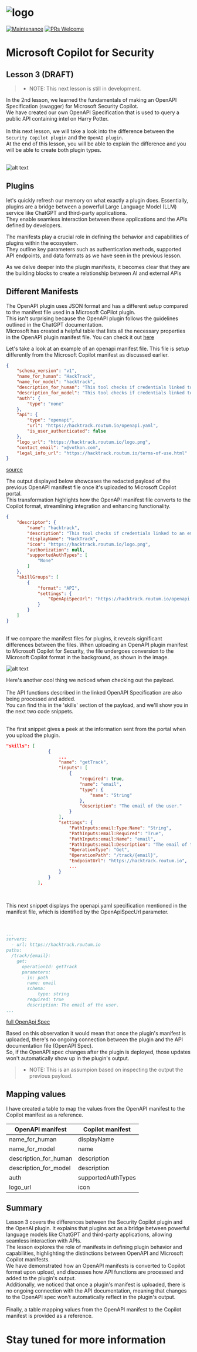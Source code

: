 ![logo](/images/sh-banner.png)
=========
[![Maintenance](https://img.shields.io/maintenance/yes/2024.svg?style=flat-square)]()
[![PRs Welcome](https://img.shields.io/badge/PRs-welcome-brightgreen.svg?style=flat-square)](http://makeapullrequest.com)</br>

# Microsoft Copilot for Security

## Lesson 3 (DRAFT)

>- NOTE: This next lesson is still in development.

In the 2nd lesson, we learned the fundamentals of making an OpenAPI Specification (swagger) for Microsoft Security Copilot.  
We have created our own OpenAPI Specification that is used to query a public API containing intel on Harry Potter.  
<br>
In this next lesson, we will take a look into the difference between the `Security Copilot plugin` and the `OpenAI plugin`.  
At the end of this lesson, you will be able to explain the difference and you will be able to create both plugin types.  
<br>

![alt text](/images/plugins.png)

## Plugins

 let's quickly refresh our memory on what exactly a plugin does. Essentially, plugins are a bridge between a powerful Large Language Model (LLM) service like ChatGPT and third-party applications.  
 They enable seamless interaction between these applications and the APIs defined by developers.  

 The manifests play a crucial role in defining the behavior and capabilities of plugins within the ecosystem.  
 They outline key parameters such as authentication methods, supported API endpoints, and data formats as we have seen in the previous lesson.  

As we delve deeper into the plugin manifests, it becomes clear that they are the building blocks to create a relationship between AI and external APIs  

## Different Manifests

The OpenAPI plugin uses JSON format and has a different setup compared to the manifest file used in a Microsoft CoPilot plugin.  
This isn't surprising because the OpenAPI plugin follows the guidelines outlined in the ChatGPT documentation.  
Microsoft has created a helpful table that lists all the necessary properties in the OpenAPI plugin manifest file. You can check it out [here](https://learn.microsoft.com/en-us/copilot-plugins/overview#plugin-manifest-fields)  

Let's take a look at an example of an openapi manifest file. This file is setup differently from the Microsoft Copilot manifest as discussed earlier.

```json
{
    "schema_version": "v1",
    "name_for_human": "HackTrack",
    "name_for_model": "hacktrack",
    "description_for_human": "This tool checks if credentials linked to an email have been exposed in data breaches or hacks.",
    "description_for_model": "This tool checks if credentials linked to an email have been exposed in data breaches or hacks.",
    "auth": {
        "type": "none"
    },
    "api": {
        "type": "openapi",
        "url": "https://hacktrack.routum.io/openapi.yaml",
        "is_user_authenticated": false
    },
    "logo_url": "https://hacktrack.routum.io/logo.png",
    "contact_email": "x@votkon.com",
    "legal_info_url": "https://hacktrack.routum.io/terms-of-use.html"
}
```
[source](https://hacktrack.routum.io/.well-known/ai-plugin.json)


The output displayed below showcases the redacted payload of the previous OpenAPI manifest file once it's uploaded to Microsoft Copilot portal.  
This transformation highlights how the OpenAPI manifest file converts to the Copilot format, streamlining integration and enhancing functionality.  

```json
{
    "descriptor": {
        "name": "hacktrack",
        "description": "This tool checks if credentials linked to an email have been exposed in data breaches or hacks.",
        "displayName": "HackTrack",
        "icon": "https://hacktrack.routum.io/logo.png",
        "authorization": null,
        "supportedAuthTypes": [
            "None"
        ]
    },
    "skillGroups": [
        {
            "format": "API",
            "settings": {
                "OpenApiSpecUrl": "https://hacktrack.routum.io/openapi.yaml"
            }
        }
    ]
}
```
<br>
If we compare the manifest files for plugins, it reveals significant differences between the files.  
When uploading an OpenAPI plugin manifest to Microsoft Copilot for Security, the file undergoes conversion to the Microsoft Copilot format in the background, as shown in the image.

![alt text](/images/payload-openapi-manifest.png)
<br>

Here's another cool thing we noticed when checking out the payload.  
<br>
The API functions described in the linked OpenAPI Specification are also being processed and added.  
You can find this in the 'skills' section of the payload, and we'll show you in the next two code snippets.  
<br>

The first snippet gives a peek at the information sent from the portal when you upload the plugin.  

```json
"skills": [
                {
                    ...
                    "name": "getTrack",
                    "inputs": [
                        {
                            "required": true,
                            "name": "email",
                            "type": {
                                "name": "String"
                            },
                            "description": "The email of the user."
                        }
                    ],
                    "settings": {
                        "PathInputs:email:Type:Name": "String",
                        "PathInputs:email:Required": "True",
                        "PathInputs:email:Name": "email",
                        "PathInputs:email:Description": "The email of the user.",
                        "OperationType": "Get",
                        "OperationPath": "/track/{email}",
                        "EndpointUrl": "https://hacktrack.routum.io",
                        ...
                    }
                }
            ],
```
<br>

This next snippet displays the openapi.yaml specification mentioned in the manifest file, which is identified by the OpenApiSpecUrl parameter.  

<br>

```yaml
...
servers:
  - url: https://hacktrack.routum.io
paths:
  /track/{email}:
    get:
      operationId: getTrack
      parameters:
      - in: path
        name: email
        schema:
            type: string
        required: true
        description: The email of the user.
...
```
[full OpenApi Spec](https://hacktrack.routum.io/openapi.yaml)  

Based on this observation it would mean that once the plugin's manifest is uploaded, there's no ongoing connection between the plugin and the API documentation file (OpenAPI Spec).  
So, if the OpenAPI spec changes after the plugin is deployed, those updates won't automatically show up in the plugin's output.  

> - NOTE: This is an assumpion based on inspecting the output the previous payload.

## Mapping values

I have created a table to map the values from the OpenAPI manifest to the Copilot manifest as a reference.  

| **OpenAPI manifest** | **Copilot manifest** |
| --- | --- |
| name_for_human | displayName |
| name_for_model | name |
| description_for_human | description |
| description_for_model | description |
| auth | supportedAuthTypes |
| logo_url | icon |

## Summary

Lesson 3 covers the differences between the Security Copilot plugin and the OpenAI plugin. It explains that plugins act as a bridge between powerful language models like ChatGPT and third-party applications, allowing seamless interaction with APIs.  
The lesson explores the role of manifests in defining plugin behavior and capabilities, highlighting the distinctions between OpenAPI and Microsoft Copilot manifests.  
We have demonstrated how an OpenAPI manifests is converted to Copilot format upon upload, and discusses how API functions are processed and added to the plugin's output.  
Additionally, we noticed that once a plugin's manifest is uploaded, there is no ongoing connection with the API documentation, meaning that changes to the OpenAPI spec won't automatically reflect in the plugin's output.  
<br>
Finally, a table mapping values from the OpenAPI manifest to the Copilot manifest is provided as a reference.


# Stay tuned for more information

